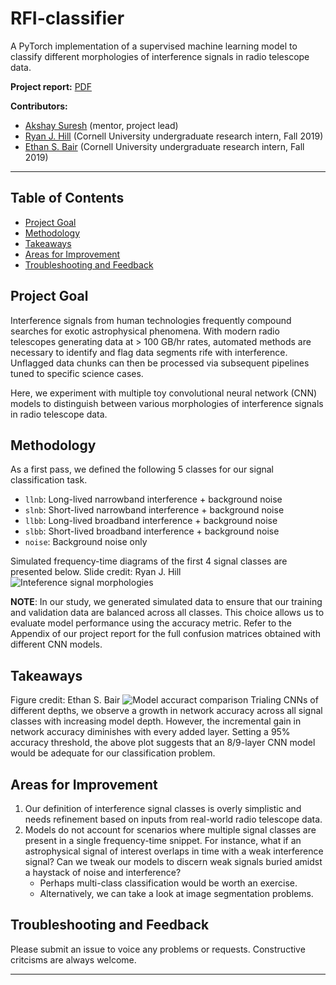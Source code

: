 # RFI-classifier

A PyTorch implementation of a supervised machine learning model to classify different morphologies of interference signals in radio telescope data.

**Project report:** [PDF](https://github.com/akshaysuresh1/RFI-classifier/blob/master/RFI_classifier.pdf)

**Contributors:**
* [Akshay Suresh](https://www.linkedin.com/in/akshaysureshas1) (mentor, project lead)
* [Ryan J. Hill](https://www.linkedin.com/in/ryan-james-hill) (Cornell University undergraduate research intern, Fall 2019)
* [Ethan S. Bair](https://blogs.bu.edu/esb265) (Cornell University undergraduate research intern, Fall 2019)

---

## Table of Contents
- [Project Goal](#project)
- [Methodology](#methods)
- [Takeaways](#results)
- [Areas for Improvement](#futurework)
- [Troubleshooting and Feedback](#troubleshooting)

## Project Goal <a name="project"></a>
Interference signals from human technologies frequently compound searches for exotic astrophysical phenomena. With modern radio telescopes generating data at > 100 GB/hr rates, automated methods are necessary to identify and flag data segments rife with interference. Unflagged data chunks can then be processed via subsequent pipelines tuned to specific science cases. <br>

Here, we experiment with multiple toy convolutional neural network (CNN) models to distinguish between various morphologies of interference signals in radio telescope data. 

## Methodology <a name="methods"></a>
As a first pass, we defined the following 5 classes for our signal classification task.
* `llnb`: Long-lived narrowband interference + background noise
* `slnb`: Short-lived narrowband interference + background noise
* `llbb`: Long-lived broadband interference + background noise
* `slbb`: Short-lived broadband interference + background noise
* `noise`: Background noise only

Simulated frequency-time diagrams of the first 4 signal classes are presented below. Slide credit: Ryan J. Hill
![Inteference signal morphologies](https://github.com/akshaysuresh1/RFI-classifier/blob/master/img/signal_classes.png?raw=True)

**NOTE**: In our study, we generated simulated data to ensure that our training and validation data are balanced across all classes. This choice allows us to evaluate model performance using the accuracy metric. Refer to the Appendix of our project report for the full confusion matrices obtained with different CNN models.

## Takeaways <a name="results"></a>
Figure credit: Ethan S. Bair
![Model accuract comparison](https://github.com/akshaysuresh1/RFI-classifier/blob/master/img/accuracy_6to10.png?raw=True)
Trialing CNNs of different depths, we observe a growth in network accuracy across all signal classes with increasing model depth. However, the incremental gain in network accuracy diminishes with every added layer. Setting a 95% accuracy threshold, the above plot suggests that an 8/9-layer CNN model would be adequate for our classification problem.

## Areas for Improvement <a name="futurework"></a>
1. Our definition of interference signal classes is overly simplistic and needs refinement based on inputs from real-world radio telescope data.
2. Models do not account for scenarios where multiple signal classes are present in a single frequency-time snippet. For instance, what if an astrophysical signal of interest overlaps in time with a weak interference signal? Can we tweak our models to discern weak signals buried amidst a haystack of noise and interference?
   * Perhaps multi-class classification would be worth an exercise.
   * Alternatively, we can take a look at image segmentation problems.

## Troubleshooting and Feedback <a name="troubleshooting"></a>
Please submit an issue to voice any problems or requests. Constructive critcisms are always welcome. 

---
